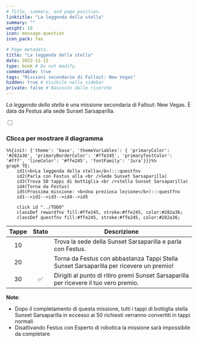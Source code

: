 ```yaml
---
# Title, summary, and page position.
linktitle: "La leggenda della stella"
summary: ""
weight: 10
icon: message-question
icon_pack: fas

# Page metadata.
title: "La leggenda della stella"
date: 2022-11-15
type: book # Do not modify.
commentable: true
tags: "Missioni secondarie di Fallout: New Vegas"
hidden: true # Visibile nella sidebar
private: false # Nascosto dalle ricerche
---
```


<div class="fnv">


*La leggenda della stella* è una missione secondaria di Fallout: New Vegas. È data da Festus alla sede Sunset Sarsaparilla.


<section class="chart-collapse">
<input type="checkbox" name="collapse2" id="handle2">
<h3 class="handle">
<label for="handle2">Clicca per mostrare il diagramma</label>
</h3>
<div class="content">

```mermaid
%%{init: {'theme': 'base', 'themeVariables': { 'primaryColor': '#282a36', 'primaryBorderColor': '#ffe245', 'primaryTextColor': '#fff', 'lineColor': '#ffe245', 'fontFamily': 'Jura'}}}%%
graph TD;
    id1(<b>La leggenda della stella</b>):::questfnv
    id2(Parla con Festus alla <br />Sede Sunset Sarsaparilla)
    id3(Trova 50 tappi di bottiglia <br />stella Sunset Sarsaparilla)
    id4(Torna da Festus)
    id5(Prossima missione: <b>Una preziosa lezione</b>):::questfnv
    id1-->id2-->id3-->id4-->id5
    
    click id "../TODO"
    classDef rewardfnv fill:#ffe245, stroke:#ffe245, color:#282a36;
    classDef questfnv fill:#ffe245, stroke:#ffe245, color:#282a36;
```

</div>
</section>

| Tappe |       Stato        | Descrizione |
|:-----:|:------------------:| ----------- |
|                           10                          |            | Trova la sede della Sunset Sarsaparilla e parla con Festus.                                                                                                                 |
|                           20                          |            | Torna da Festus con abbastanza Tappi Stella Sunset Sarsaparilla per ricevere un premio!                                                                                     |
|                           30                          | :white_check_mark: | Dirigiti al punto di ritiro premi Sunset Sarsaparilla per ricevere il tuo vero premio.                                                                                      |






**Note**:
- Dopo il completamento di questa missione, tutti i tappi di bottiglia stella Sunset Sarsaparilla in eccesso ai 50 richiesti verranno convertiti in tappi normali
- Disattivando Festus con Esperto di robotica la missione sarà impossibile da completare 


</div>


